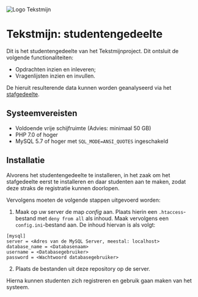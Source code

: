 ![Logo Tekstmijn](https://tekstmijn.nl/mailheader.png)

# Tekstmijn: studentengedeelte
Dit is het studentengedeelte van het Tekstmijnproject. 
Dit ontsluit de volgende functionaliteiten:
*   Opdrachten inzien en inleveren;
*   Vragenlijsten inzien en invullen.

De hieruit resulterende data kunnen worden geanalyseerd via het
[stafgedeelte](https://www.github.com/leonmelein/hofstad_staff).

## Systeemvereisten
*   Voldoende vrije schijfruimte (Advies: minimaal 50 GB)
*   PHP 7.0 of hoger
*   MySQL 5.7 of hoger met `SQL_MODE=ANSI_QUOTES` ingeschakeld

## Installatie
Alvorens het studentengedeelte te installeren, 
in het zaak om het stafgedeelte eerst te installeren 
en daar studenten aan te maken, zodat deze straks
de registratie kunnen doorlopen.

Vervolgens moeten de volgende stappen uitgevoerd worden: 
1.  Maak op uw server de map _config_ aan. Plaats hierin een `.htaccess`-bestand
met `deny from all` als inhoud. Maak vervolgens een `config.ini`-bestand
aan. De inhoud hiervan is als volgt: 
```
[mysql]
server = <Adres van de MySQL Server, meestal: localhost>
database_name = <Databasenaam>
username = <Databasegebruiker>
password = <Wachtwoord databasegebruiker>
```

2.  Plaats de bestanden uit deze repository op de server.

Hierna kunnen studenten zich registreren en gebruik 
gaan maken van het systeem.

